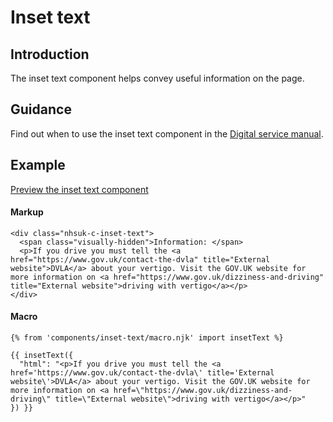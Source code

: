 # Inset text

## Introduction

The inset text component helps convey useful information on the page.

## Guidance

Find out when to use the inset text component in the [Digital service manual]().

## Example

[Preview the inset text component]()

#### Markup

    <div class="nhsuk-c-inset-text">
      <span class="visually-hidden">Information: </span>
      <p>If you drive you must tell the <a href="https://www.gov.uk/contact-the-dvla" title="External website">DVLA</a> about your vertigo. Visit the GOV.UK website for more information on <a href="https://www.gov.uk/dizziness-and-driving" title="External website">driving with vertigo</a></p>
    </div>

#### Macro

    {% from 'components/inset-text/macro.njk' import insetText %}

    {{ insetText({
      "html": "<p>If you drive you must tell the <a href='https://www.gov.uk/contact-the-dvla\' title='External website\'>DVLA</a> about your vertigo. Visit the GOV.UK website for more information on <a href=\"https://www.gov.uk/dizziness-and-driving\" title=\"External website\">driving with vertigo</a></p>"
    }) }}
